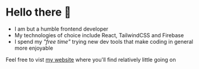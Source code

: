 # Hello there 🧙

- I am but a humble frontend developer
- My technologies of choice include React, TailwindCSS and Firebase
- I spend my *"free time"* trying new dev tools that make coding in general more enjoyable

Feel free to vist [my website](https://sizwe.vercel.app/) where you'll find relatively little going on
